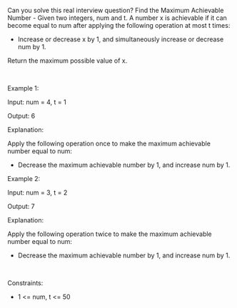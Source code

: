 Can you solve this real interview question? Find the Maximum Achievable Number - Given two integers, num and t. A number x is achievable if it can become equal to num after applying the following operation at most t times:

 * Increase or decrease x by 1, and simultaneously increase or decrease num by 1.

Return the maximum possible value of x.

 

Example 1:

Input: num = 4, t = 1

Output: 6

Explanation:

Apply the following operation once to make the maximum achievable number equal to num:

 * Decrease the maximum achievable number by 1, and increase num by 1.

Example 2:

Input: num = 3, t = 2

Output: 7

Explanation:

Apply the following operation twice to make the maximum achievable number equal to num:

 * Decrease the maximum achievable number by 1, and increase num by 1.

 

Constraints:

 * 1 <= num, t <= 50